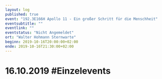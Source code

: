 ```yaml
---
layout: log
published: true
event: "192.3E166H Apollo 11 - Ein großer Schritt für die Menschheit"
eventsubtitle: ""
eventlink: ""
eventstatus: "Nicht Angemeldet"
ort: "Walter Hohmann Sternwarte"
beginn: 2019-10-16T20:00:00+02:00
ende: 2019-10-16T21:30:00+02:00
---
```


# 16.10.2019 #Einzelevents
